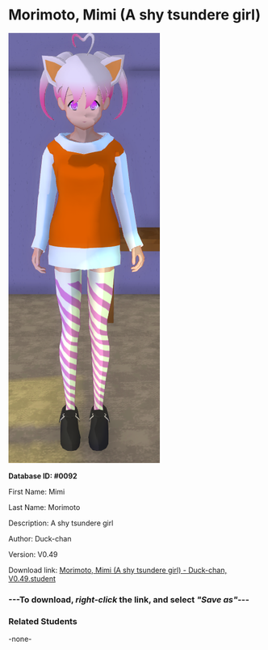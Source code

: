 # Morimoto, Mimi (A shy tsundere girl)

<img src="../../Files/Images/Morimoto, Mimi (A shy tsundere girl).png" title="Morimoto, Mimi (A shy tsundere girl) - Duck-chan, V0.49">

**Database ID: #0092**

First Name: Mimi

Last Name: Morimoto

Description: A shy tsundere girl

Author: Duck-chan

Version: V0.49

Download link: <a href="https://raw.githubusercontent.com/Arbiter1223/Daigaku-Gurashi-Custom-Students/master/Files/Student%20Files/Morimoto%2C%20Mimi%20(A%20shy%20tsundere%20girl)%20-%20Duck-chan%2C%20V0.49.student">Morimoto, Mimi (A shy tsundere girl) - Duck-chan, V0.49.student</a>

### ---**To download, _right-click_ the link, and select _"Save as"_**---

### Related Students

-none-
